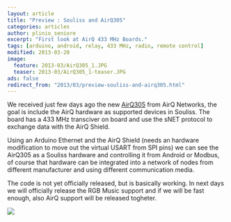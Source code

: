 ```yaml
---
layout: article
title: "Preview : Souliss and AirQ305"
categories: articles
author: plinio_seniore
excerpt: "First look at AirQ 433 MHz Boards."
tags: [arduino, android, relay, 433 MHz, radio, remote control]
modified: 2013-03-20
image:
  feature: 2013-03/AirQ305_1.JPG
  teaser: 2013-03/AirQ305_1-teaser.JPG
ads: false  
redirect_from: "2013/03/preview-souliss-and-airq305.html"
---
```


We received just few days ago the new [AirQ305](http://dev.airqnetworks.com/2013/03/08/new-control-board-from-airq-networks/) from AirQ Networks, the goal is include the AirQ hardware as supported devices in Souliss. The board has a 433 MHz transciver on board and use the sNET protocol to exchange data with the AirQ Shield.

Using an Arduino Ethernet and the AirQ Shield (needs an hardware modification to move out the virtual USART from SPI pins) we can see the AirQ305 as a Souliss hardware and controlling it from Android or Modbus, of course that hardware can be integrated into a network of nodes from different manufacturer and using different communication media.

The code is not yet officially released, but is basically working. In next days we will officially release the RGB Music support and if we will be fast enough, also AirQ support will be released togheter.

![](http://souliss.github.io/images/2013-03/AirQ305_2.JPG?raw=true)

